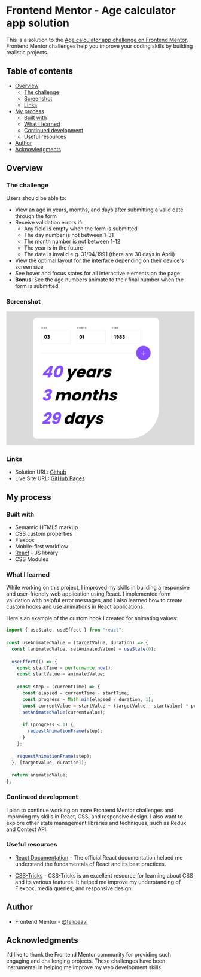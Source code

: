 # Frontend Mentor - Age calculator app solution

This is a solution to the [Age calculator app challenge on Frontend Mentor](https://www.frontendmentor.io/challenges/age-calculator-app-dF9DFFpj-Q). Frontend Mentor challenges help you improve your coding skills by building realistic projects.

## Table of contents

- [Overview](#overview)
  - [The challenge](#the-challenge)
  - [Screenshot](#screenshot)
  - [Links](#links)
- [My process](#my-process)
  - [Built with](#built-with)
  - [What I learned](#what-i-learned)
  - [Continued development](#continued-development)
  - [Useful resources](#useful-resources)
- [Author](#author)
- [Acknowledgments](#acknowledgments)

## Overview

### The challenge

Users should be able to:

- View an age in years, months, and days after submitting a valid date through the form
- Receive validation errors if:
  - Any field is empty when the form is submitted
  - The day number is not between 1-31
  - The month number is not between 1-12
  - The year is in the future
  - The date is invalid e.g. 31/04/1991 (there are 30 days in April)
- View the optimal layout for the interface depending on their device's screen size
- See hover and focus states for all interactive elements on the page
- **Bonus**: See the age numbers animate to their final number when the form is submitted

### Screenshot

![](./screen.png)

### Links

- Solution URL: [Github](https://github.com/felipeavl/age-calculator)
- Live Site URL: [GitHub Pages](https://felipeavl.github.io/age-calculator/)

## My process

### Built with

- Semantic HTML5 markup
- CSS custom properties
- Flexbox
- Mobile-first workflow
- [React](https://reactjs.org/) - JS library
- CSS Modules

### What I learned

While working on this project, I improved my skills in building a responsive and user-friendly web application using React. I implemented form validation with helpful error messages, and I also learned how to create custom hooks and use animations in React applications.

Here's an example of the custom hook I created for animating values:

```js
import { useState, useEffect } from "react";

const useAnimatedValue = (targetValue, duration) => {
  const [animatedValue, setAnimatedValue] = useState(0);

  useEffect(() => {
    const startTime = performance.now();
    const startValue = animatedValue;

    const step = (currentTime) => {
      const elapsed = currentTime - startTime;
      const progress = Math.min(elapsed / duration, 1);
      const currentValue = startValue + (targetValue - startValue) * progress;
      setAnimatedValue(currentValue);

      if (progress < 1) {
        requestAnimationFrame(step);
      }
    };

    requestAnimationFrame(step);
  }, [targetValue, duration]);

  return animatedValue;
};
```

### Continued development

I plan to continue working on more Frontend Mentor challenges and improving my skills in React, CSS, and responsive design. I also want to explore other state management libraries and techniques, such as Redux and Context API.

### Useful resources

- [React Documentation](https://react.dev/) - The official React documentation helped me understand the fundamentals of React and its best practices.

- [CSS-Tricks](https://css-tricks.com) - CSS-Tricks is an excellent resource for learning about CSS and its various features. It helped me improve my understanding of Flexbox, media queries, and responsive design.

## Author

- Frontend Mentor - [@felipeavl](https://www.frontendmentor.io/profile/felipeavl)

## Acknowledgments

I'd like to thank the Frontend Mentor community for providing such engaging and challenging projects. These challenges have been instrumental in helping me improve my web development skills.

